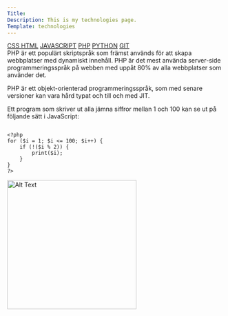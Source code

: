 ```yaml
---
Title: 
Description: This is my technologies page.
Template: technologies
---
```

<div class="tech2">
<div class="tech-links">
<a href="css" >CSS </a>
<a href="html">HTML</a>
<a href="javascript">JAVASCRIPT</a>
<a href="PHP" class="active">PHP</a>
<a href="python">PYTHON</a>
<a href="git">GIT</a>
</div>

<div class="css-description">
PHP är ett populärt skriptspråk som främst används för att skapa webbplatser med dynamiskt innehåll. PHP är det mest använda server-side programmeringsspråk på webben med uppåt 80% av alla webbplatser som använder det.

PHP är ett objekt-orienterad programmeringsspråk, som med senare versioner kan vara hård typat och till och med JIT.

Ett program som skriver ut alla jämna siffror mellan 1 och 100 kan se ut på följande sätt i JavaScript:


<pre><code>
&lt;?php
for ($i = 1; $i &lt;= 100; $i++) {
    if (!($i % 2)) {
        print($i);
    }
}
?&gt;
</code></pre>
</div>
<img class="about-img" src="image/php.png" width="300" alt="Alt Text" >
</div>
